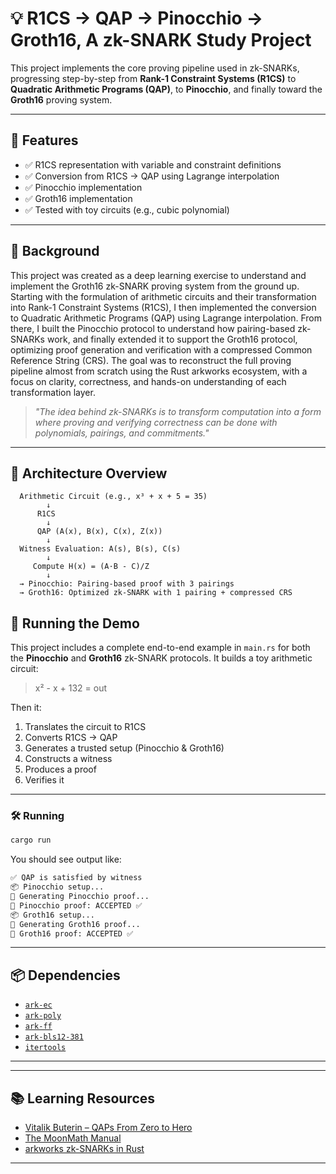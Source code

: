 # 💡 R1CS → QAP → Pinocchio → Groth16, A zk-SNARK Study Project

This project implements the core proving pipeline used in zk-SNARKs, progressing step-by-step from **Rank-1 Constraint Systems (R1CS)** to **Quadratic Arithmetic Programs (QAP)**, to **Pinocchio**, and finally toward the **Groth16** proving system.

---
## 🚀 Features

- ✅ R1CS representation with variable and constraint definitions
- ✅ Conversion from R1CS → QAP using Lagrange interpolation
- ✅ Pinocchio implementation
- ✅ Groth16 implementation
- ✅ Tested with toy circuits (e.g., cubic polynomial)

---

## 🔬 Background

This project was created as a deep learning exercise to understand and implement the Groth16 zk-SNARK proving system from the ground up. Starting with the formulation of arithmetic circuits and their transformation into Rank-1 Constraint Systems (R1CS), I then implemented the conversion to Quadratic Arithmetic Programs (QAP) using Lagrange interpolation.
From there, I built the Pinocchio protocol to understand how pairing-based zk-SNARKs work, and finally extended it to support the Groth16 protocol,
optimizing proof generation and verification with a compressed Common Reference String (CRS). The goal was to reconstruct the full proving pipeline almost from scratch using the Rust arkworks ecosystem,
with a focus on clarity, correctness, and hands-on understanding of each transformation layer.

> _"The idea behind zk-SNARKs is to transform computation into a form where proving and verifying correctness can be done with polynomials, pairings, and commitments."_

---

## 📐 Architecture Overview

```
  Arithmetic Circuit (e.g., x³ + x + 5 = 35)
        ↓
      R1CS
        ↓
      QAP (A(x), B(x), C(x), Z(x))
        ↓
  Witness Evaluation: A(s), B(s), C(s)
        ↓
     Compute H(x) = (A·B - C)/Z
        ↓
  → Pinocchio: Pairing-based proof with 3 pairings
  → Groth16: Optimized zk-SNARK with 1 pairing + compressed CRS
```

## 🧪 Running the Demo

This project includes a complete end-to-end example in `main.rs` for both the **Pinocchio** and **Groth16** zk-SNARK protocols. It builds a toy arithmetic circuit:

> x² - x + 132 = out

Then it:

1. Translates the circuit to R1CS
2. Converts R1CS → QAP
3. Generates a trusted setup (Pinocchio & Groth16)
4. Constructs a witness
5. Produces a proof
6. Verifies it

---

### 🛠 Running

```bash
cargo run
```

You should see output like:
```bash
✅ QAP is satisfied by witness
📦 Pinocchio setup...
🔏 Generating Pinocchio proof...
📄 Pinocchio proof: ACCEPTED ✅
📦 Groth16 setup...
🔏 Generating Groth16 proof...
📄 Groth16 proof: ACCEPTED ✅
```

---

## 📦 Dependencies

- [`ark-ec`](https://docs.rs/ark-ec)
- [`ark-poly`](https://docs.rs/ark-poly)
- [`ark-ff`](https://docs.rs/ark-ff)
- [`ark-bls12-381`](https://docs.rs/ark-bls12-381)
- [`itertools`](https://docs.rs/itertools)

---


---

## 📚 Learning Resources

- [Vitalik Buterin – QAPs From Zero to Hero](https://medium.com/@VitalikButerin/quadratic-arithmetic-programs-from-zero-to-hero-f6d558cea649)
- [The MoonMath Manual](https://github.com/LeastAuthority/moonmath-manual)
- [arkworks zk-SNARKs in Rust](https://arkworks.rs)

---